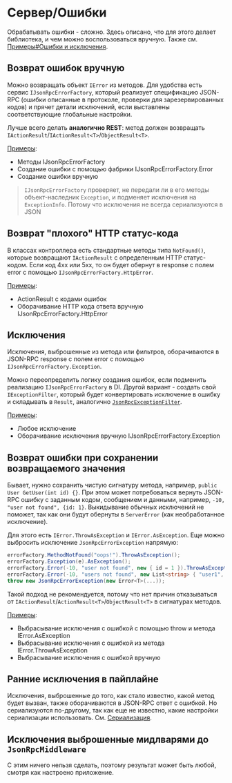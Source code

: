 # Сервер/Ошибки

Обрабатывать ошибки - сложно. Здесь описано, что для этого делает библиотека, и чем можно воспользоваться вручную. Также см. [Примеры#Ошибки и исключения](examples#Ошибки-и-исключения).

## Возврат ошибок вручную

Можно возвращать объект `IError` из методов. Для удобства есть сервис `IJsonRpcErrorFactory`,
который реализует спецификацию JSON-RPC (ошибки описанные в протоколе, проверки для зарезервированных кодов)
и прячет детали исключений, если выставлены соответствующие глобальные настройки.

Лучше всего делать **аналогично REST**: метод должен возвращать `IActionResult`/`IActionResult<T>`/`ObjectResult<T>`.

[Примеры](examples#Ошибки-и-исключения):
 - Методы IJsonRpcErrorFactory
 - Создание ошибки с помощью фабрики IJsonRpcErrorFactory.Error
 - Создание ошибки вручную

> `IJsonRpcErrorFactory` проверяет, не передали ли в его методы объект-наследник `Exception`, и подменяет исключения на `ExceptionInfo`. Потому что исключения не всегда сериализуются в JSON

## Возврат "плохого" HTTP статус-кода

В классах контроллера есть стандартные методы типа `NotFound()`, которые возвращают `IActionResult` с определенным HTTP статус-кодом.
Если код 4xx или 5xx, то он будет обернут в response с полем error с помощью `IJsonRpcErrorFactory.HttpError`.

[Примеры](examples#Ошибки-и-исключения):
 - ActionResult с кодами ошибок
 - Оборачивание HTTP кода ответа вручную IJsonRpcErrorFactory.HttpError

## Исключения

Исключения, выброшенные из метода или фильтров, оборачиваются в JSON-RPC response с полем error с помощью `IJsonRpcErrorFactory.Exception`.

Можно переопределить логику создания ошибок, если подменить реализацию `IJsonRpcErrorFactory` в DI. Другой вариант - создать свой `IExceptionFilter`, который будет конвертировать исключение в ошибку и складывать в `Result`, аналогично [`JsonRpcExceptionFilter`](https://github.com/tochka-public/Tochka.JsonRpc/blob/master/src/Tochka.JsonRpc.Server/Filters/JsonRpcExceptionFilter.cs).

[Примеры](examples#Ошибки-и-исключения):
 - Любое исключение
 - Оборачивание исключения вручную IJsonRpcErrorFactory.Exception

## Возврат ошибки при сохранении возвращаемого значения

Бывает, нужно сохранить чистую сигнатуру метода, например, `public User GetUser(int id) {}`.
При этом может потребоваться вернуть JSON-RPC ошибку с заданным кодом, сообщением и данными, например, `-10, "user not found", {id: 1}`. Выкидывание обычных исключений не поможет, так как они будут обернуты в `ServerError` (как необработанное исключение).

Для этого есть `IError.ThrowAsException` и `IError.AsException`. Еще можно выбросить исключение `JsonRpcErrorException` напрямую:

```cs
errorFactory.MethodNotFound("oops!").ThrowAsException();
errorFactory.Exception(e).AsException();
errorFactory.Error(-10, "user not found", new { id = 1 }).ThrowAsException();
errorFactory.Error(-10, "users not found", new List<string> { "user1", "user2" }).AsException();
throw new JsonRpcErrorException(new Error<T>(...));
```

Такой подход не рекомендуется, потому что нет причин отказываться от `IActionResult`/`ActionResult<T>`/`ObjectResult<T>` в сигнатурах методов.

[Примеры](examples#Ошибки-и-исключения):
 - Выбрасывание исключения с ошибкой с помощью throw и метода IError.AsException
 - Выбрасывание исключения с ошибкой из метода IError.ThrowAsException
 - Выбрасывание исключения с ошибкой вручную

## Ранние исключения в пайплайне

Исключения, выброшенные до того, как стало известно, какой метод будет вызван, также оборачиваются в JSON-RPC ответ с ошибкой. Но сериализуются по-другому, так как еще не известно, какие настройки сериализации использовать. См. [Сериализация](serialization).

## Исключения выброшенные мидлварями до `JsonRpcMiddleware`

С этим ничего нельзя сделать, поэтому результат может быть любой, смотря как настроено приложение.
